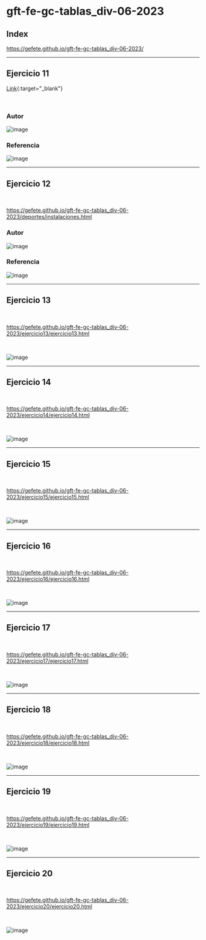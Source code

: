 # gft-fe-gc-tablas_div-06-2023
## Index

https://gefete.github.io/gft-fe-gc-tablas_div-06-2023/
<hr>

## Ejercicio 11

[Link](https://gefete.github.io/gft-fe-gc-tablas_div-06-2023/deportes/donde2.html){:target="_blank"}

<br>

### Autor
![image](https://github.com/Gefete/gft-fe-gc-tablas_div-06-2023/assets/84667512/44045a60-c305-474a-90c0-27b4ce495fca)

### Referencia
![image](https://github.com/Gefete/gft-fe-gc-tablas_div-06-2023/assets/84667512/00e4500e-cf56-4735-a05c-0028cdc49809)

<hr>

## Ejercicio 12
<br> 

https://gefete.github.io/gft-fe-gc-tablas_div-06-2023/deportes/instalaciones.html


### Autor
![image](https://github.com/Gefete/gft-fe-gc-tablas_div-06-2023/assets/84667512/80b15611-5bfb-4256-af40-9b93aeb62409)

### Referencia
![image](https://github.com/Gefete/gft-fe-gc-tablas_div-06-2023/assets/84667512/3a731090-b495-4015-9ed6-7bf055966a74)

<hr>


## Ejercicio 13

<br> 

https://gefete.github.io/gft-fe-gc-tablas_div-06-2023/ejercicio13/ejercicio13.html

<br> 

![image](https://github.com/Gefete/gft-fe-gc-tablas_div-06-2023/assets/84667512/a7c01c5c-0c86-46a2-b8af-6ba82e61db1f)

<hr> 

## Ejercicio 14

<br> 

https://gefete.github.io/gft-fe-gc-tablas_div-06-2023/ejercicio14/ejercicio14.html

<br>

![image](https://github.com/Gefete/gft-fe-gc-tablas_div-06-2023/assets/84667512/071d695b-36bf-494a-9340-bd0287f58348)

 <hr> 
 
## Ejercicio 15

 <br> 
 
https://gefete.github.io/gft-fe-gc-tablas_div-06-2023/ejercicio15/ejercicio15.html

 <br> 
 
![image](https://github.com/Gefete/gft-fe-gc-tablas_div-06-2023/assets/84667512/7728dc33-bb1a-40ef-bbc2-a00239d85182)

 <hr>
 
## Ejercicio 16

<br>

https://gefete.github.io/gft-fe-gc-tablas_div-06-2023/ejercicio16/ejercicio16.html

 <br> 
 
![image](https://github.com/Gefete/gft-fe-gc-tablas_div-06-2023/assets/84667512/b7be0319-1e4d-4d6a-b654-b4d64b410495)

 <hr> 
 
## Ejercicio 17

 <br> 
 
https://gefete.github.io/gft-fe-gc-tablas_div-06-2023/ejercicio17/ejercicio17.html

 <br> 
 
![image](https://github.com/Gefete/gft-fe-gc-tablas_div-06-2023/assets/84667512/b82fe1c2-0cf1-4420-a2e1-3ae9f1e2470d)

 <hr> 
 
## Ejercicio 18

 <br> 
 
https://gefete.github.io/gft-fe-gc-tablas_div-06-2023/ejercicio18/ejercicio18.html

 <br> 
 
![image](https://github.com/Gefete/gft-fe-gc-tablas_div-06-2023/assets/84667512/06f0d859-2a9f-45e5-8100-f2e1eb2d4373)

 <hr> 
 
## Ejercicio 19

 <br> 
 
https://gefete.github.io/gft-fe-gc-tablas_div-06-2023/ejercicio19/ejercicio19.html

 <br> 
 
![image](https://github.com/Gefete/gft-fe-gc-tablas_div-06-2023/assets/84667512/646c0543-2bbd-4ddd-a0ce-4e4dfd33179e)

 <hr> 
 
## Ejercicio 20

 <br> 
 
https://gefete.github.io/gft-fe-gc-tablas_div-06-2023/ejercicio20/ejercicio20.html

 <br> 
 
![image](https://github.com/Gefete/gft-fe-gc-tablas_div-06-2023/assets/84667512/740e991d-f58f-47f2-9457-3220e9ae0a28)
